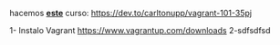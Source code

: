 hacemos [**este**](https://dev.to/carltonupp/vagrant-101-35pj) curso: https://dev.to/carltonupp/vagrant-101-35pj

1- Instalo Vagrant https://www.vagrantup.com/downloads
2-sdfsdfsd



